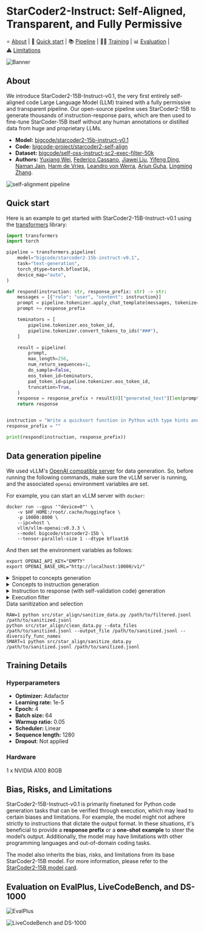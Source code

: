 # StarCoder2-Instruct: Self-Aligned, Transparent, and Fully Permissive

<p align="left">
    ⭐️&nbsp;<a href="#about">About</a>
    | 🚀&nbsp;<a href="#quick-start">Quick start</a>
    | 📚&nbsp;<a href="#data-generation-pipeline">Pipeline</a>
    | 🧑‍💻&nbsp;<a href="#training-details">Training</a>
    | 📊&nbsp;<a href="#evaluation-on-evalplus-livecodebench-and-ds-1000">Evaluation</a>
    | ⚠️&nbsp;<a href="#bias-risks-and-limitations">Limitations</a>
</p>

![Banner](https://huggingface.co/datasets/bigcode/starcoder2-instruct-assets/resolve/main/banner.png)

<!-- 
> [!WARNING]
> This documentation is still WIP. -->

## About

We introduce StarCoder2-15B-Instruct-v0.1, the very first entirely self-aligned code Large Language Model (LLM) trained with a fully permissive and transparent pipeline. Our open-source pipeline uses StarCoder2-15B to generate thousands of instruction-response pairs, which are then used to fine-tune StarCoder-15B itself without any human annotations or distilled data from huge and proprietary LLMs.

- **Model:** [bigcode/starcoder2-15b-instruct-v0.1](https://huggingface.co/bigcode/starcoder2-instruct-15b-v0.1)
- **Code:** [bigcode-project/starcoder2-self-align](https://github.com/bigcode-project/starcoder2-self-align)
- **Dataset:** [bigcode/self-oss-instruct-sc2-exec-filter-50k](https://huggingface.co/datasets/bigcode/self-oss-instruct-sc2-exec-filter-50k/)
- **Authors:**
[Yuxiang Wei](https://yuxiang.cs.illinois.edu),
[Federico Cassano](https://federico.codes/),
[Jiawei Liu](https://jw-liu.xyz),
[Yifeng Ding](https://yifeng-ding.com),
[Naman Jain](https://naman-ntc.github.io),
[Harm de Vries](https://www.harmdevries.com),
[Leandro von Werra](https://twitter.com/lvwerra),
[Arjun Guha](https://www.khoury.northeastern.edu/home/arjunguha/main/home/),
[Lingming Zhang](https://lingming.cs.illinois.edu).

![self-alignment pipeline](https://huggingface.co/datasets/bigcode/starcoder2-instruct-assets/resolve/main/method.png)

## Quick start

Here is an example to get started with StarCoder2-15B-Instruct-v0.1 using the [transformers](https://huggingface.co/docs/transformers/index) library:

```python
import transformers
import torch

pipeline = transformers.pipeline(
    model="bigcode/starcoder2-15b-instruct-v0.1",
    task="text-generation",
    torch_dtype=torch.bfloat16,
    device_map="auto",
)

def respond(instruction: str, response_prefix: str) -> str:
    messages = [{"role": "user", "content": instruction}]
    prompt = pipeline.tokenizer.apply_chat_template(messages, tokenize=False)
    prompt += response_prefix

    teminators = [
        pipeline.tokenizer.eos_token_id,
        pipeline.tokenizer.convert_tokens_to_ids("###"),
    ]

    result = pipeline(
        prompt,
        max_length=256,
        num_return_sequences=1,
        do_sample=False,
        eos_token_id=teminators,
        pad_token_id=pipeline.tokenizer.eos_token_id,
        truncation=True,
    )
    response = response_prefix + result[0]["generated_text"][len(prompt) :].split("###")[0].rstrip()
    return response


instruction = "Write a quicksort function in Python with type hints and a 'less_than' parameter for custom sorting criteria."
response_prefix = ""

print(respond(instruction, response_prefix))
```

## Data generation pipeline

We used vLLM's [OpenAI compatible server](https://docs.vllm.ai/en/latest/serving/openai_compatible_server.html) for data generation. So, before running the following commands, make sure the vLLM server is running, and the associated `openai` environment variables are set.

For example, you can start an vLLM server with `docker`:

```shell
docker run --gpus '"device=0"' \
    -v $HF_HOME:/root/.cache/huggingface \                            
    -p 10000:8000 \
    --ipc=host \
    vllm/vllm-openai:v0.3.3 \
    --model bigcode/starcoder2-15b \
    --tensor-parallel-size 1 --dtype bfloat16
```

And then set the environment variables as follows:

```shell
export OPENAI_API_KEY="EMPTY"
export OPENAI_BASE_URL="http://localhost:10000/v1/"
```

<details>

<summary>Snippet to concepts generation</summary>

```shell
python src/star_align/self_ossinstruct.py \
    --instruct_mode "S->C" \
    --seed_data_files /path/to/seeds.jsonl \
    --max_new_data 50000 \
    --tag concept_gen \
    --temperature 0.7 \
    --seed_code_start_index 0 \
    --model bigcode/starcoder2-15b \
    --num_fewshots 8 \
    --num_batched_requests 32 \
    --num_sample_per_request 1
```

</details>

<details>

<summary>Concepts to instruction generation</summary>

```shell
python src/star_align/self_ossinstruct.py \
    --instruct_mode "C->I" \
    --seed_data_files /path/to/concepts.jsonl \
    --max_new_data 50000 \
    --tag instruction_gen \
    --temperature 0.7 \
    --seed_code_start_index 0 \
    --model bigcode/starcoder2-15b \
    --num_fewshots 8 \
    --num_sample_per_request 1 \
    --num_batched_request 32
```

</details>

<details>

<summary>Instruction to response (with self-validation code) generation</summary>

```shell
python src/star_align/self_ossinstruct.py \
    --instruct_mode "I->R" \
    --seed_data_files path/to/instructions.jsonl  \
    --max_new_data 50000 \
    --tag response_gen \
    --seed_code_start_index 0 \
    --model bigcode/starcoder2-15b \
    --num_fewshots 1 \
    --num_batched_request 8 \
    --num_sample_per_request 10 \
    --temperature 0.7
```

</details>

<details>

<summary>Execution filter</summary>

> [!WARNING]
> Though we implemented reliability guards, it is highly recommended to run execution in a sandbox environment. The command below doesn't provide sandboxing by default.

```shell
python src/star_align/execution_filter.py --response_path /path/to/response.jsonl --result_path /path/to/filtered.jsonl
# The current implementation may cause deadlock.
# If you encounter deadlock, manually do `ps -ef | grep execution_filter` and kill the stuck process.
# Note that filtered.jsonl may contain multiple passing samples for the same instruction which needs further selection.
```

</details>

</details>

<summary>Data sanitization and selection</summary>

```shell
RAW=1 python src/star_align/sanitize_data.py /path/to/filtered.jsonl /path/to/sanitized.jsonl
python src/star_align/clean_data.py --data_files /path/to/sanitized.jsonl --output_file /path/to/sanitized.jsonl --diversify_func_names
SMART=1 python src/star_align/sanitize_data.py /path/to/sanitized.jsonl /path/to/sanitized.jsonl
```

</details>

## Training Details

### Hyperparameters

- **Optimizer:** Adafactor
- **Learning rate:** 1e-5
- **Epoch:** 4
- **Batch size:** 64
- **Warmup ratio:** 0.05
- **Scheduler:** Linear
- **Sequence length:** 1280
- **Dropout**: Not applied

### Hardware

1 x NVIDIA A100 80GB

## Bias, Risks, and Limitations

StarCoder2-15B-Instruct-v0.1 is primarily finetuned for Python code generation tasks that can be verified through execution, which may lead to certain biases and limitations. For example, the model might not adhere strictly to instructions that dictate the output format. In these situations, it's beneficial to provide a **response prefix** or a **one-shot example** to steer the model’s output. Additionally, the model may have limitations with other programming languages and out-of-domain coding tasks.

The model also inherits the bias, risks, and limitations from its base StarCoder2-15B model. For more information, please refer to the [StarCoder2-15B model card](https://huggingface.co/bigcode/starcoder2-15b).

## Evaluation on EvalPlus, LiveCodeBench, and DS-1000

![EvalPlus](https://huggingface.co/datasets/bigcode/starcoder2-instruct-assets/resolve/main/evalplus.png)

![LiveCodeBench and DS-1000](https://huggingface.co/datasets/bigcode/starcoder2-instruct-assets/resolve/main/lcb-ds1000.png)
